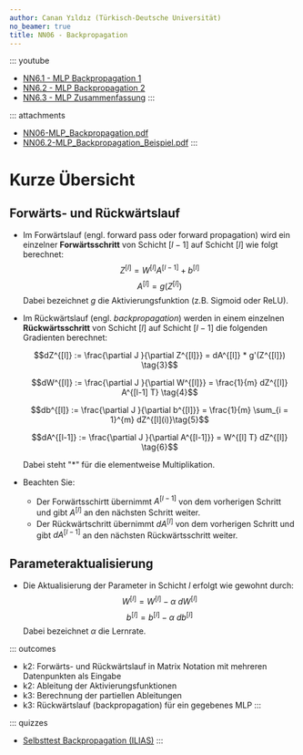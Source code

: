 ```yaml
---
author: Canan Yıldız (Türkisch-Deutsche Universität)
no_beamer: true
title: NN06 - Backpropagation
---
```


::: youtube
-   [NN6.1 - MLP Backpropagation 1](https://youtu.be/G9x75THjueQ)
-   [NN6.2 - MLP Backpropagation 2](https://youtu.be/9Ku0dJ8pGrU)
-   [NN6.3 - MLP Zusammenfassung](https://youtu.be/uvT4WPIIkwQ)
:::

::: attachments
-   [NN06-MLP_Backpropagation.pdf](https://github.com/Artificial-Intelligence-HSBI-TDU/KI-Vorlesung/blob/master/lecture/nn/files/NN06-MLP_Backpropagation.pdf)
-   [NN06.2-MLP_Backpropagation_Beispiel.pdf](https://github.com/Artificial-Intelligence-HSBI-TDU/KI-Vorlesung/blob/master/lecture/nn/files/NN06.2-MLP_Backpropagation_Beispiel.pdf)
:::

# Kurze Übersicht

## Forwärts- und Rückwärtslauf

-   Im Forwärtslauf (engl. forward pass oder forward propagation) wird ein einzelner
    **Forwärtsschritt** von Schicht $[l-1]$ auf Schicht $[l]$ wie folgt berechnet:
    $$Z^{[l]} = W^{[l]}A^{[l-1]} + b^{[l]} \tag{1}$$ $$A^{[l]} = g(Z^{[l]}) \tag{2}$$
    Dabei bezeichnet $g$ die Aktivierungsfunktion (z.B. Sigmoid oder ReLU).

-   Im Rückwärtslauf (engl. *backpropagation*) werden in einem einzelnen
    **Rückwärtsschritt** von Schicht $[l]$ auf Schicht $[l-1]$ die folgenden
    Gradienten berechnet:

    $$dZ^{[l]} := \frac{\partial J }{\partial Z^{[l]}} = dA^{[l]} * g'(Z^{[l]}) \tag{3}$$

    $$dW^{[l]} := \frac{\partial J }{\partial W^{[l]}} = \frac{1}{m} dZ^{[l]} A^{[l-1] T} \tag{4}$$

    $$db^{[l]} := \frac{\partial J }{\partial b^{[l]}} = \frac{1}{m} \sum_{i = 1}^{m} dZ^{[l](i)}\tag{5}$$

    $$dA^{[l-1]} := \frac{\partial J }{\partial A^{[l-1]}} = W^{[l] T} dZ^{[l]} \tag{6}$$

    Dabei steht "$*$" für die elementweise Multiplikation.

-   Beachten Sie:

    -   Der Forwärtsschirtt übernimmt $A^{[l-1]}$ von dem vorherigen Schritt und gibt
        $A^{[l]}$ an den nächsten Schritt weiter.
    -   Der Rückwärtschritt übernimmt $dA^{[l]}$ von dem vorherigen Schritt und gibt
        $dA^{[l-1]}$ an den nächsten Rückwärtsschritt weiter.

## Parameteraktualisierung

-   Die Aktualisierung der Parameter in Schicht $l$ erfolgt wie gewohnt durch:
    $$W^{[l]} = W^{[l]} - \alpha \text{ } dW^{[l]} \tag{7}$$
    $$b^{[l]} = b^{[l]} - \alpha \text{ } db^{[l]} \tag{8}$$ Dabei bezeichnet
    $\alpha$ die Lernrate.

::: outcomes
-   k2: Forwärts- und Rückwärtslauf in Matrix Notation mit mehreren Datenpunkten als
    Eingabe
-   k2: Ableitung der Aktivierungsfunktionen
-   k3: Berechnung der partiellen Ableitungen
-   k3: Rückwärtslauf (backpropagation) für ein gegebenes MLP
:::

::: quizzes
-   [Selbsttest Backpropagation
    (ILIAS)](https://www.hsbi.de/elearning/goto.php?target=tst_1106593&client_id=FH-Bielefeld)
:::
